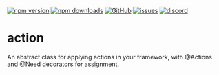 [![npm version](https://img.shields.io/npm/v/@itrocks/action?logo=npm)](https://www.npmjs.org/package/@itrocks/action)
[![npm downloads](https://img.shields.io/npm/dm/@itrocks/action)](https://www.npmjs.org/package/@itrocks/action)
[![GitHub](https://img.shields.io/github/last-commit/itrocks-ts/action?color=2dba4e&label=commit&logo=github)](https://github.com/itrocks-ts/action)
[![issues](https://img.shields.io/github/issues/itrocks-ts/action)](https://github.com/itrocks-ts/action/issues)
[![discord](https://img.shields.io/discord/1314141024020467782?color=7289da&label=discord&logo=discord&logoColor=white)](https://25.re/ditr)

# action

An abstract class for applying actions in your framework, with @Actions and @Need decorators for assignment.
